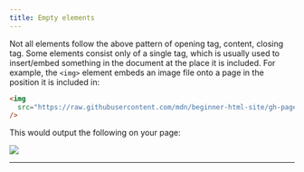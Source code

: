 ```yaml
---
title: Empty elements
---
```


Not all elements follow the above pattern of opening tag, content, closing tag.
Some elements consist only of a single tag, which is usually used to
insert/embed something in the document at the place it is included. For example,
the `<img>` element embeds an image file onto a page in the position it is
included in:

```html
<img
  src="https://raw.githubusercontent.com/mdn/beginner-html-site/gh-pages/images/firefox-icon.png"
/>
```

This would output the following on your page:

<div>
<img src="https://raw.githubusercontent.com/mdn/beginner-html-site/gh-pages/images/firefox-icon.png"/>
</div>

---
